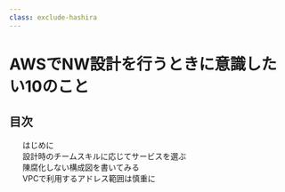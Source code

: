 ```yaml
---
class: exclude-hashira
---
```


# AWSでNW設計を行うときに意識したい10のこと
 <!--'23-->

<nav id="toc" role="doc-toc">

## 目次

1. [はじめに](preface.html)
1. [設計時のチームスキルに応じてサービスを選ぶ](section1.html)
1. [陳腐化しない構成図を書いてみる](section2.html)
1. [VPCで利用するアドレス範囲は慎重に](section3.html)
</nav>
